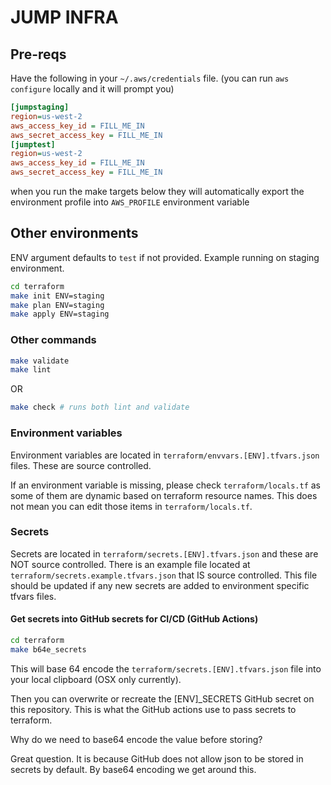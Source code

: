 # JUMP INFRA

## Pre-reqs

Have the following in your `~/.aws/credentials` file.
(you can run `aws configure` locally and it will prompt you)

```ini
[jumpstaging]
region=us-west-2
aws_access_key_id = FILL_ME_IN
aws_secret_access_key = FILL_ME_IN
[jumptest]
region=us-west-2
aws_access_key_id = FILL_ME_IN
aws_secret_access_key = FILL_ME_IN
```

when you run the make targets below they will automatically
export the environment profile into `AWS_PROFILE` environment
variable

## Other environments

ENV argument defaults to `test` if not provided. Example running on staging environment.

```bash
cd terraform
make init ENV=staging
make plan ENV=staging
make apply ENV=staging
```

### Other commands

```bash
make validate
make lint
```

OR

```bash
make check # runs both lint and validate
```

### Environment variables

Environment variables are located in `terraform/envvars.[ENV].tfvars.json` files. These are source controlled.

If an environment variable is missing, please check `terraform/locals.tf` as some of them are dynamic based on terraform resource names.  This does not mean you can edit those items in `terraform/locals.tf`.

### Secrets

Secrets are located in `terraform/secrets.[ENV].tfvars.json` and these are NOT source controlled.  There is an example file located at `terraform/secrets.example.tfvars.json` that IS source controlled.  This file should be updated if any new secrets are added to environment specific tfvars files.

#### Get secrets into GitHub secrets for CI/CD (GitHub Actions)

```bash
cd terraform
make b64e_secrets
```

This will base 64 encode the `terraform/secrets.[ENV].tfvars.json` file into your local clipboard (OSX only currently).

Then you can overwrite or recreate the [ENV]_SECRETS GitHub secret on this repository.  This is what the GitHub actions use to pass secrets to terraform.

Why do we need to base64 encode the value before storing?

Great question.  It is because GitHub does not allow json to be stored in secrets by default.  By base64 encoding we get around this.
